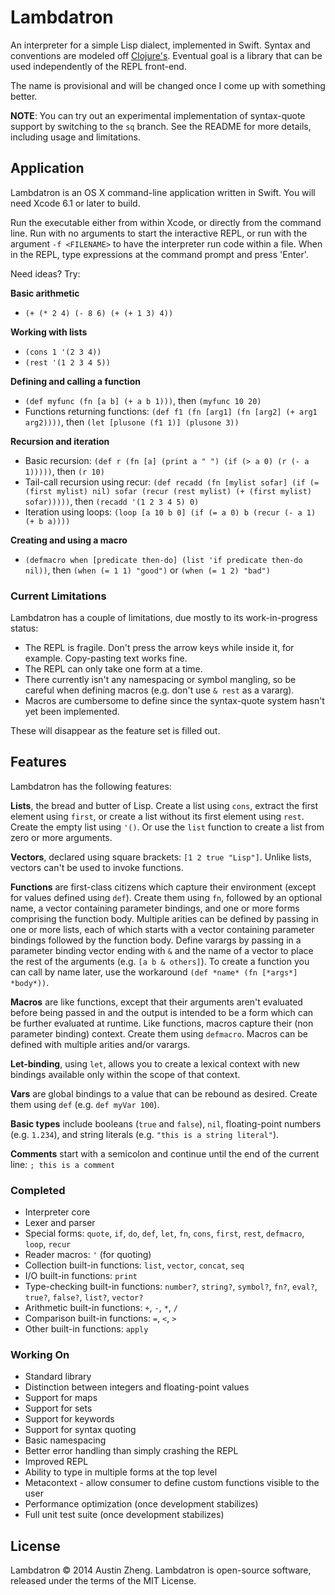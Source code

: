 Lambdatron
==========

An interpreter for a simple Lisp dialect, implemented in Swift. Syntax and conventions are modeled off [Clojure's](http://clojure.org/). Eventual goal is a library that can be used independently of the REPL front-end.

The name is provisional and will be changed once I come up with something better.

**NOTE**: You can try out an experimental implementation of syntax-quote support by switching to the `sq` branch. See the README for more details, including usage and limitations.


Application
-----------

Lambdatron is an OS X command-line application written in Swift. You will need Xcode 6.1 or later to build.

Run the executable either from within Xcode, or directly from the command line. Run with no arguments to start the interactive REPL, or run with the argument `-f <FILENAME>` to have the interpreter run code within a file. When in the REPL, type expressions at the command prompt and press 'Enter'.

Need ideas? Try:

**Basic arithmetic**

- `(+ (* 2 4) (- 8 6) (+ (+ 1 3) 4))`

**Working with lists**

- `(cons 1 '(2 3 4))`
- `(rest '(1 2 3 4 5))`

**Defining and calling a function**

- `(def myfunc (fn [a b] (+ a b 1)))`, then `(myfunc 10 20)`
- Functions returning functions: `(def f1 (fn [arg1] (fn [arg2] (+ arg1 arg2))))`, then `(let [plusone (f1 1)] (plusone 3))`

**Recursion and iteration**

- Basic recursion: `(def r (fn [a] (print a " ") (if (> a 0) (r (- a 1)))))`, then `(r 10)`
- Tail-call recursion using recur: `(def recadd (fn [mylist sofar] (if (= (first mylist) nil) sofar (recur (rest mylist) (+ (first mylist) sofar)))))`, then `(recadd '(1 2 3 4 5) 0)`
- Iteration using loops: `(loop [a 10 b 0] (if (= a 0) b (recur (- a 1) (+ b a))))`

**Creating and using a macro**

- `(defmacro when [predicate then-do] (list 'if predicate then-do nil))`, then `(when (= 1 1) "good")` or `(when (= 1 2) "bad")`


### Current Limitations

Lambdatron has a couple of limitations, due mostly to its work-in-progress status:

- The REPL is fragile. Don't press the arrow keys while inside it, for example. Copy-pasting text works fine.
- The REPL can only take one form at a time.
- There currently isn't any namespacing or symbol mangling, so be careful when defining macros (e.g. don't use `& rest` as a vararg).
- Macros are cumbersome to define since the syntax-quote system hasn't yet been implemented.

These will disappear as the feature set is filled out.


Features
--------

Lambdatron has the following features:

**Lists**, the bread and butter of Lisp. Create a list using `cons`, extract the first element using `first`, or create a list without its first element using `rest`. Create the empty list using `'()`. Or use the `list` function to create a list from zero or more arguments.

**Vectors**, declared using square brackets: `[1 2 true "Lisp"]`. Unlike lists, vectors can't be used to invoke functions.

**Functions** are first-class citizens which capture their environment (except for values defined using `def`). Create them using `fn`, followed by an optional name, a vector containing parameter bindings, and one or more forms comprising the function body. Multiple arities can be defined by passing in one or more lists, each of which starts with a vector containing parameter bindings followed by the function body. Define varargs by passing in a parameter binding vector ending with `&` and the name of a vector to place the rest of the arguments (e.g. `[a b & others]`). To create a function you can call by name later, use the workaround `(def *name* (fn [*args*] *body*))`.

**Macros** are like functions, except that their arguments aren't evaluated before being passed in and the output is intended to be a form which can be further evaluated at runtime. Like functions, macros capture their (non parameter binding) context. Create them using `defmacro`. Macros can be defined with multiple arities and/or varargs.

**Let-binding**, using `let`, allows you to create a lexical context with new bindings available only within the scope of that context.

**Vars** are global bindings to a value that can be rebound as desired. Create them using `def` (e.g. `def myVar 100`).

**Basic types** include booleans (`true` and `false`), `nil`, floating-point numbers (e.g. `1.234`), and string literals (e.g. `"this is a string literal"`).

**Comments** start with a semicolon and continue until the end of the current line: `; this is a comment`


### Completed

- Interpreter core
- Lexer and parser
- Special forms: `quote`, `if`, `do`, `def`, `let`, `fn`, `cons`, `first`, `rest`, `defmacro`, `loop`, `recur`
- Reader macros: `'` (for quoting)
- Collection built-in functions: `list`, `vector`, `concat`, `seq`
- I/O built-in functions: `print`
- Type-checking built-in functions: `number?`, `string?`, `symbol?`, `fn?`, `eval?`, `true?`, `false?`, `list?`, `vector?`
- Arithmetic built-in functions: `+`, `-`, `*`, `/`
- Comparison built-in functions: `=`, `<`, `>`
- Other built-in functions: `apply`


### Working On

- Standard library
- Distinction between integers and floating-point values
- Support for maps
- Support for sets
- Support for keywords
- Support for syntax quoting
- Basic namespacing
- Better error handling than simply crashing the REPL
- Improved REPL
- Ability to type in multiple forms at the top level
- Metacontext - allow consumer to define custom functions visible to the user
- Performance optimization (once development stabilizes)
- Full unit test suite (once development stabilizes)


License
-------

Lambdatron © 2014 Austin Zheng. Lambdatron is open-source software, released under the terms of the MIT License.
